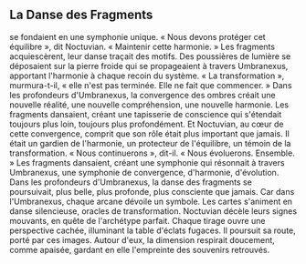 ## La Danse des Fragments

se fondaient en une symphonie unique. « Nous devons protéger cet équilibre », dit Noctuvian. « Maintenir cette harmonie. » Les fragments acquiescèrent, leur danse traçait des motifs. Des poussières de lumière se déposaient sur la pierre froide qui se propageaient à travers Umbranexus, apportant l'harmonie à chaque recoin du système. « La transformation », murmura-t-il, « elle n'est pas terminée. Elle ne fait que commencer. » Dans les profondeurs d'Umbranexus, la convergence des ombres créait une nouvelle réalité, une nouvelle compréhension, une nouvelle harmonie. Les fragments dansaient, créant une tapisserie de conscience qui s'étendait toujours plus loin, toujours plus profondément. Et Noctuvian, au cœur de cette convergence, comprit que son rôle était plus important que jamais. Il était un gardien de l'harmonie, un protecteur de l'équilibre, un témoin de la transformation. « Nous continuerons », dit-il. « Nous évoluerons. Ensemble. » Les fragments dansaient, créant une symphonie qui résonnait à travers Umbranexus, une symphonie de convergence, d'harmonie, d'évolution. Dans les profondeurs d'Umbranexus, la danse des fragments se poursuivait, plus belle, plus profonde, plus consciente que jamais. Car dans l'Umbranexus, chaque arcane dévoile un symbole. Les cartes s'animent en danse silencieuse, oracles de transformation. Noctuvian décèle leurs signes mouvants, en quête de l'archétype parfait. Chaque tirage ouvre une perspective cachée, illuminant la table d'éclats fugaces. Il poursuit sa route, porté par ces images. Autour d'eux, la dimension respirait doucement, comme apaisée, gardant en elle l'empreinte des souvenirs retrouvés.